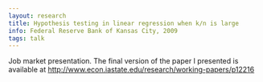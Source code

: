 ```yaml
---
layout: research
title: Hypothesis testing in linear regression when k/n is large
info: Federal Reserve Bank of Kansas City, 2009
tags: talk
---
```

Job market presentation.  The final version of the paper I presented is available at
<http://www.econ.iastate.edu/research/working-papers/p12216>

